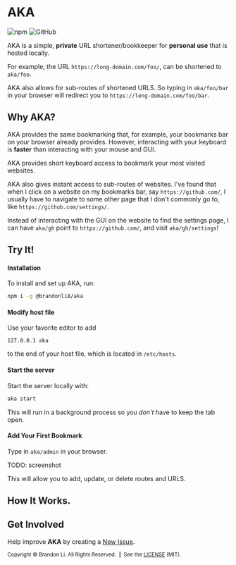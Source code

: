 <!-- Copyright © 2019-2021 Brandon Li. All rights reserved. -->

<!--
 * README.md
 *
 * @author Brandon Li <brandon.li@berkeley.edu>
!*-->

# AKA
![npm](https://img.shields.io/npm/v/@brandonli8/aka)
![GitHub](https://img.shields.io/github/license/brandonli8/aka)

AKA is a simple, **private** URL shortener/bookkeeper for **personal use** that is hosted locally.

For example, the URL `https://long-domain.com/foo/`, can be shortened to `aka/foo`.

AKA also allows for sub-routes of shortened URLS. So typing in `aka/foo/bar` in your browser will redirect you to `https://long-domain.com/foo/bar`.

## Why AKA?
AKA provides the same bookmarking that, for example, your bookmarks bar on your browser already provides. However, interacting with your keyboard is **faster** than interacting with your mouse and GUI. 

AKA provides short keyboard access to bookmark your most visited websites. 

AKA also gives instant access to sub-routes of websites. I've found that when I click on a website on my bookmarks bar, say `https://github.com/`, I usually have to navigate to some other page that I don't commonly go to, like `https://github.com/settings/`.

Instead of interacting with the GUI on the website to find the settings page, I can have `aka/gh` point to `https://github.com/`, and visit `aka/gh/settings`!

## Try It!

#### Installation
To install and set up AKA, run:
```bash
npm i -g @brandonli8/aka
```

#### Modify host file
Use your favorite editor to add 
```
127.0.0.1 aka
```
to the end of your host file, which is located in `/etc/hosts`.

#### Start the server
Start the server locally with:
```bash
aka start
```
This will run in a background process so you _don't_ have to keep the tab open. 

#### Add Your First Bookmark
Type in `aka/admin` in your browser. 

TODO: screenshot

This will allow you to add, update, or delete routes and URLS.

## How It Works.

## Get Involved
Help improve **AKA** by creating a <a href="https://github.com/brandonLi8/aka/issues" target="_blank">New Issue</a>.

<sub>Copyright © Brandon Li. All Rights Reserved.&nbsp;&nbsp;<b>|</b>&nbsp;&nbsp;See the <a href="https://github.com/brandonLi8/aka/blob/master/LICENSE" target="_blank">LICENSE</a> (MIT).</sub>